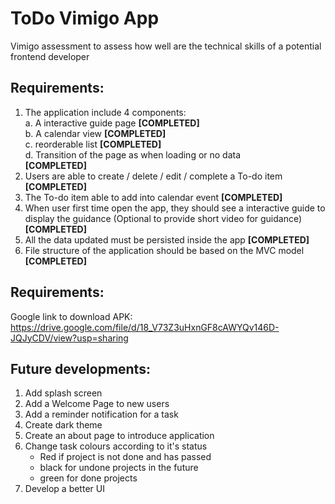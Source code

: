 # ToDo Vimigo App

Vimigo assessment to assess how well are the technical skills of a potential frontend
developer

## Requirements:

1. The application include 4 components:<br />
    a. A interactive guide page ****[COMPLETED]****<br />
    b. A calendar view ****[COMPLETED]****<br />
    c. reorderable list ****[COMPLETED]****<br />
    d. Transition of the page as when loading or no data<br /> ****[COMPLETED]****
2. Users are able to create / delete / edit / complete a To-do item ****[COMPLETED]****
3. The To-do item able to add into calendar event ****[COMPLETED]****
4. When user first time open the app, they should see a interactive guide to display the guidance (Optional to provide short video for guidance) ****[COMPLETED]****
5. All the data updated must be persisted inside the app ****[COMPLETED]****
6. File structure of the application should be based on the MVC model ****[COMPLETED]****

## Requirements:
Google link to download APK:<br />
https://drive.google.com/file/d/18_V73Z3uHxnGF8cAWYQv146D-JQJyCDV/view?usp=sharing


## Future developments:
1. Add splash screen<br />
2. Add a Welcome Page to new users<br />
3. Add a reminder notification for a task<br />
4. Create dark theme<br />
5. Create an about page to introduce application<br />
6. Change task colours according to it's status<br />
    - Red if project is not done and has passed<br />
	- black for undone projects in the future<br />
	- green for done projects<br />
5. Develop a better UI<br />
